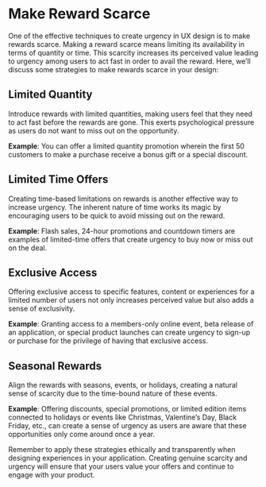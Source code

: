 # Make Reward Scarce

One of the effective techniques to create urgency in UX design is to make rewards scarce. Making a reward scarce means limiting its availability in terms of quantity or time. This scarcity increases its perceived value leading to urgency among users to act fast in order to avail the reward. Here, we’ll discuss some strategies to make rewards scarce in your design:

## Limited Quantity

Introduce rewards with limited quantities, making users feel that they need to act fast before the rewards are gone. This exerts psychological pressure as users do not want to miss out on the opportunity.

**Example**: You can offer a limited quantity promotion wherein the first 50 customers to make a purchase receive a bonus gift or a special discount.

## Limited Time Offers

Creating time-based limitations on rewards is another effective way to increase urgency. The inherent nature of time works its magic by encouraging users to be quick to avoid missing out on the reward.

**Example**: Flash sales, 24-hour promotions and countdown timers are examples of limited-time offers that create urgency to buy now or miss out on the deal.

## Exclusive Access

Offering exclusive access to specific features, content or experiences for a limited number of users not only increases perceived value but also adds a sense of exclusivity.

**Example**: Granting access to a members-only online event, beta release of an application, or special product launches can create urgency to sign-up or purchase for the privilege of having that exclusive access.

## Seasonal Rewards

Align the rewards with seasons, events, or holidays, creating a natural sense of scarcity due to the time-bound nature of these events.

**Example**: Offering discounts, special promotions, or limited edition items connected to holidays or events like Christmas, Valentine’s Day, Black Friday, etc., can create a sense of urgency as users are aware that these opportunities only come around once a year.

Remember to apply these strategies ethically and transparently when designing experiences in your application. Creating genuine scarcity and urgency will ensure that your users value your offers and continue to engage with your product.
